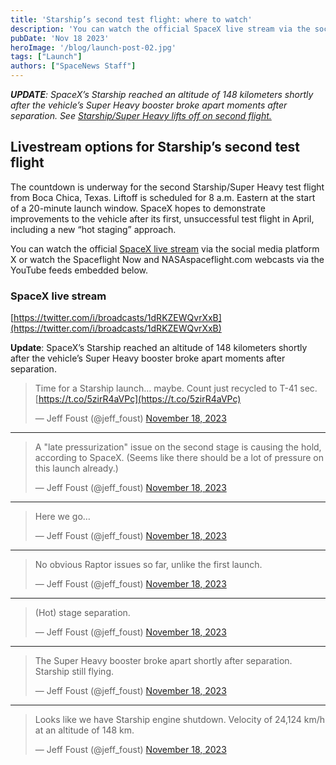 ```yaml
---
title: 'Starship’s second test flight: where to watch'
description: 'You can watch the official SpaceX live stream via the social media platform X or watch the Spaceflight Now and NASAspaceflight.com webcasts via the YouTube feeds'
pubDate: 'Nov 18 2023'
heroImage: '/blog/launch-post-02.jpg'
tags: ["Launch"]
authors: ["SpaceNews Staff"]
---
```


_**UPDATE**: SpaceX’s Starship reached an altitude of 148 kilometers shortly after the vehicle’s Super Heavy booster broke apart moments after separation. See [Starship/Super Heavy lifts off on second flight.](https://spacenews.com/starship-super-heavy-lifts-off-on-second-flight/)_

## Livestream options for Starship’s second test flight

The countdown is underway for the second Starship/Super Heavy test flight from Boca Chica, Texas. Liftoff is scheduled for 8 a.m. Eastern at the start of a 20-minute launch window. SpaceX hopes to demonstrate improvements to the vehicle after its first, unsuccessful test flight in April, including a new “hot staging” approach.

You can watch the official [SpaceX live stream](https://twitter.com/i/broadcasts/1dRKZEWQvrXxB) via the social media platform X or watch the Spaceflight Now and NASAspaceflight.com webcasts via the YouTube feeds embedded below.

### SpaceX live stream

[https://twitter.com/i/broadcasts/1dRKZEWQvrXxB](https://twitter.com/i/broadcasts/1dRKZEWQvrXxB)

**Update**: SpaceX’s Starship reached an altitude of 148 kilometers shortly after the vehicle’s Super Heavy booster broke apart moments after separation.

> Time for a Starship launch… maybe. Count just recycled to T-41 sec.[https://t.co/5zirR4aVPc](https://t.co/5zirR4aVPc)
>
> — Jeff Foust (@jeff_foust) [November 18, 2023](https://twitter.com/jeff_foust/status/1725861541763825737?ref_src=twsrc%5Etfw)
---
> A "late pressurization" issue on the second stage is causing the hold, according to SpaceX. (Seems like there should be a lot of pressure on this launch already.)
>
> — Jeff Foust (@jeff_foust) [November 18, 2023](https://twitter.com/jeff_foust/status/1725861941162262588?ref_src=twsrc%5Etfw)
---
> Here we go…
>
> — Jeff Foust (@jeff_foust) [November 18, 2023](https://twitter.com/jeff_foust/status/1725862264266260549?ref_src=twsrc%5Etfw)
---
> No obvious Raptor issues so far, unlike the first launch.
>
> — Jeff Foust (@jeff_foust) [November 18, 2023](https://twitter.com/jeff_foust/status/1725862530503868894?ref_src=twsrc%5Etfw)
---
> (Hot) stage separation.
>
> — Jeff Foust (@jeff_foust) [November 18, 2023](https://twitter.com/jeff_foust/status/1725863014086168701?ref_src=twsrc%5Etfw)
---
> The Super Heavy booster broke apart shortly after separation. Starship still flying.
>
> — Jeff Foust (@jeff_foust) [November 18, 2023](https://twitter.com/jeff_foust/status/1725863184970486107?ref_src=twsrc%5Etfw)
---
> Looks like we have Starship engine shutdown. Velocity of 24,124 km/h at an altitude of 148 km.
>
> — Jeff Foust (@jeff_foust) [November 18, 2023](https://twitter.com/jeff_foust/status/1725864546848411984?ref_src=twsrc%5Etfw)
